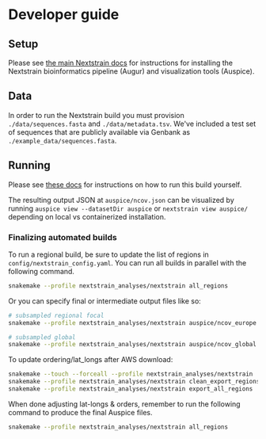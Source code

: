 # Developer guide  

## Setup  

Please see [the main Nextstrain docs](https://nextstrain.org/docs/getting-started/introduction#open-source-tools-for-the-community) for instructions for installing the Nextstrain bioinformatics pipeline (Augur) and visualization tools (Auspice).

## Data

In order to run the Nextstrain build you must provision `./data/sequences.fasta` and `./data/metadata.tsv`.
We've included a test set of sequences that are publicly available via Genbank as `./example_data/sequences.fasta`.

## Running

Please see [these docs](./docs/running.md) for instructions on how to run this build yourself.

The resulting output JSON at `auspice/ncov.json` can be visualized by running `auspice view --datasetDir auspice` or `nextstrain view auspice/` depending on local vs containerized installation.

### Finalizing automated builds

To run a regional build, be sure to update the list of regions in `config/nextstrain_config.yaml`.
You can run all builds in parallel with the following command.

```bash
snakemake --profile nextstrain_analyses/nextstrain all_regions
```

Or you can specify final or intermediate output files like so:

```bash
# subsampled regional focal
snakemake --profile nextstrain_analyses/nextstrain auspice/ncov_europe.json

# subsampled global
snakemake --profile nextstrain_analyses/nextstrain auspice/ncov_global.json
```

To update ordering/lat_longs after AWS download:

```bash
snakemake --touch --forceall --profile nextstrain_analyses/nextstrain
snakemake --profile nextstrain_analyses/nextstrain clean_export_regions
snakemake --profile nextstrain_analyses/nextstrain export_all_regions
```

When done adjusting lat-longs & orders, remember to run the following command to produce the final Auspice files.

```bash
snakemake --profile nextstrain_analyses/nextstrain all_regions
```
